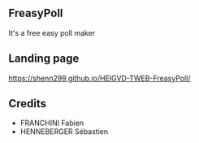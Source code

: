 ## FreasyPoll
It's a free easy poll maker

## Landing page
https://shenn299.github.io/HEIGVD-TWEB-FreasyPoll/

## Credits
* FRANCHINI Fabien
* HENNEBERGER Sébastien
